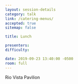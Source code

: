 ```yaml
---
layout: session-details
category: talk
link: /catering-menus/
accepted: true
sitemap: false

title: Lunch

presenters:
difficulty:

date: 2019-09-23 13:40:00 -0500
room: full
---
```

Rio Vista Pavilion
